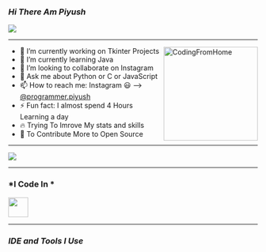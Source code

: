 ### *Hi There Am Piyush*
![](https://visitor-badge.glitch.me/badge?page_id=piyushgulwani) <br>
- - -
<img align="right" width = 190px alt = "CodingFromHome" src="https://camo.githubusercontent.com/410dd0b1b800cd1e13965237beee2a32474be978/68747470733a2f2f6d656469612e67697068792e636f6d2f6d656469612f4d3967624264396e6244724f5475314d71782f67697068792e676966"/>

- 🔭 I’m currently working on Tkinter Projects
- 🌱 I’m currently learning Java
- 👯 I’m looking to collaborate on Instagram
- 💬 Ask me about Python or C or JavaScript
- 📫 How to reach me:  Instagram :smiley: --> [@programmer.piyush](https://www.instagram.com/programmer.piyush/)
- ⚡ Fun fact: I almost spend 4 Hours Learning a day
- :fire: Trying To Imrove My stats and skills 
- :dart: To Contribute More to Open Source
- - -

<img src ="https://github-readme-stats.vercel.app/api?username=piyushgulwani&&show_icons=true&title_color=#FFD700&icon_color=bb23acf&text_color=daf7dc&bg_color=123515" >

- - -

### *I Code In *


<img width = 40px color = #fffff src = "https://raw.githubusercontent.com/simple-icons/simple-icons/develop/icons/python.svg"/>


---

### *IDE and Tools I Use*
